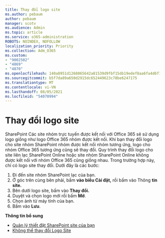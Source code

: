 ```yaml
---
title: Thay đổi logo site
ms.author: pebaum
author: pebaum
manager: scotv
ms.audience: Admin
ms.topic: article
ms.service: o365-administration
ROBOTS: NOINDEX, NOFOLLOW
localization_priority: Priority
ms.collection: Adm_O365
ms.custom:
- "9002502"
- "4869"
- "4870"
ms.openlocfilehash: 140a8951d1268065642a81539d9fbf15db19edef8aa6fa4d6f1fd809c843d109
ms.sourcegitcommit: b5f7da89a650d2915dc652449623c78be6247175
ms.translationtype: MT
ms.contentlocale: vi-VN
ms.lasthandoff: 08/05/2021
ms.locfileid: "54070994"
---
```

# <a name="change-site-logo"></a>Thay đổi logo site

SharePoint Các site nhóm trực tuyến được kết nối với Office 365 sẽ sử dụng logo giống như logo Office 365 nhóm được kết nối. Khi bạn thay đổi logo cho site nhóm SharePoint nhóm được kết nối nhóm tương ứng, logo cho nhóm Office 365 tương ứng cũng sẽ thay đổi. Quy trình thay đổi logo cho site liên lạc SharePoint Online hoặc site nhóm SharePoint Online không được kết nối với nhóm Office 365 cũng giống nhau. Trong trường hợp này, chỉ có logo site thay đổi. Dưới đây là các bước:

1. Đi đến site nhóm SharePoint lạc của bạn.
2. Ở góc trên cùng bên phải, bấm **vào biểu Cài đặt,** rồi bấm vào Thông **tin site.**
3. Bên dưới logo site, bấm vào **Thay đổi.**
4. Duyệt và chọn logo mới rồi bấm **Mở**.
5. Chọn ảnh từ máy tính của bạn.
6. Bấm vào **Lưu**.

**Thông tin bổ sung**

- [Quản lý thiết đặt SharePoint site của bạn](https://support.office.com/article/manage-your-sharepoint-site-settings-8376034d-d0c7-446e-9178-6ab51c58df42)
- [Không thể thay đổi Logo Site](https://docs.microsoft.com/sharepoint/troubleshoot/sites/error-when-changing-o365-site-logo)
